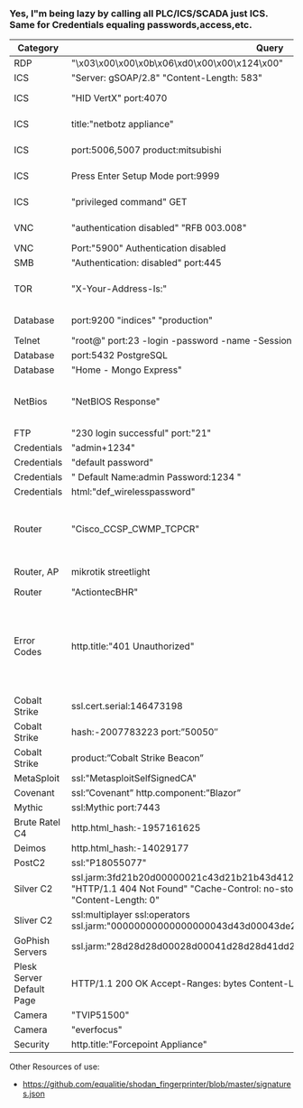 ### Yes, I"m being lazy by calling all PLC/ICS/SCADA just ICS. Same for Credentials equaling passwords,access,etc.

|Category|Query|Explanation|More|
|----|----|----|----|
|RDP|"\x03\x00\x00\x0b\x06\xd0\x00\x00\x124\x00"|Windows RDP. Usually protected by a 2nd login||
|ICS|"Server: gSOAP/2.8" "Content-Length: 583"|Charging stations for EV||
|ICS|"HID VertX" port:4070|networked access controller with a multi-door access control panel|https://www.hidglobal.com/products/v10000|
|ICS|title:"netbotz appliance"|Used to control building automation or network closets|https://www.apc.com/us/en/product-range/61832-netbotz-400/|
|ICS|port:5006,5007 product:mitsubishi|CPU # identifies the model of the PLC. |[https://www.tkkcorporation.com/mitsubishi/q-series-plc.htm](https://emea.mitsubishielectric.com/fa/products/cnt/plc/plcq/cpu/cpu/q03udvcpu.html#downloads)|
|ICS|Press Enter Setup Mode port:9999|Lantronix devices with admin interface open, NO PASSWORD required.|https://www.lantronix.com/products-class/serial-to-ethernet-device-servers/|
|ICS|"privileged command" GET|Damn fuel pump connected to the internet allowing access to its command line interface...||
|VNC|"authentication disabled" "RFB 003.008"|VNC ... version 3.3?. Regardless, no authentication|https://www.exploit-db.com/exploits/36932|
|VNC|Port:"5900" Authentication disabled|Also VNC with no authentication||
|SMB|"Authentication: disabled" port:445|SMB with no authentication||
|TOR|"X-Your-Address-Is:"|Can also use http.title:"This is a Tor Exit Router" or http.title:"Onion router" as well but this capture more of them in one search.||
|Database|port:9200 "indices" "production"|Elastic Search critical indices are accessible to the internet|https://www.elastic.co/guide/en/elasticsearch/reference/current/important-settings.html|
|Telnet|"root@" port:23 -login -password -name -Session|already logged in as root...||
|Database|port:5432 PostgreSQL|PostgreSQL database||
|Database|"Home - Mongo Express"|Open Mongo Express Panels||
|NetBios|"NetBIOS Response"|NetBIOS service running and accessible on the Internet. These services have the potential to be used in amplification attacks by criminals that wish to perform denial of service attacks.|https://www.chrislockard.net/posts/netbios-name-spoofing-and-smb/|
|FTP|"230 login successful" port:"21"|FTP services without logins||
|Credentials|"admin+1234"|Default credentials listed in banner||
|Credentials| "default password"|Default credentials. Normally hacked||
|Credentials|" Default  Name:admin  Password:1234 "|Default credentials. Normally hacked||
|Credentials|html:"def_wirelesspassword"|default credentials again.||
|Router|"Cisco_CCSP_CWMP_TCPCR"|The cookie usually gives away version and path information. use banner grabbing in order to find network hosts that are running versions of applications and operating systems with known exploits |https://www.cisco.com/c/en/us/products/cloud-systems-management/media-gateway-controller-node-manager/index.html|
|Router, AP|mikrotik streetlight|Let's cry together. These are street lights that are also access points ...|
|Router|"ActiontecBHR"|Actiontech routers|passwords for different modles are here: https://portforward.com/actiontec/passwords/|
|Error Codes|http.title:"401 Unauthorized" |The server generating a 401 response MUST send a WWW-Authenticate header field containing at least one challenge applicable to the target resource. I normally combine this with negation to remove unwanted hits, use ports or county codes. The point to this search is authenication was POSSIBLE but didn't happen because the wrong thing was sent.|https://kinsta.com/knowledgebase/401-error/
|Cobalt Strike|ssl.cert.serial:146473198|Default SSL cert||
|Cobalt Strike|hash:-2007783223 port:”50050″|Hash for Cobalt Strike and its port||
|Cobalt Strike|product:”Cobalt Strike Beacon”||Just by name, because ...|https://github.com/MichaelKoczwara/Awesome-CobaltStrike-Defence|
|MetaSploit|ssl:"MetasploitSelfSignedCA"||https://medium.com/@michaelkoczwara/hunting-c2-with-shodan-223ca250d06f|
|Covenant|ssl:”Covenant” http.component:”Blazor”||https://medium.com/@michaelkoczwara/hunting-c2-with-shodan-223ca250d06f|
|Mythic|ssl:Mythic port:7443||https://medium.com/@michaelkoczwara/hunting-c2-with-shodan-223ca250d06f|
|Brute Ratel C4|http.html_hash:-1957161625|https://medium.com/@michaelkoczwara/hunting-c2-with-shodan-223ca250d06f|
|Deimos|http.html_hash:-14029177||https://medium.com/@michaelkoczwara/hunting-c2-with-shodan-223ca250d06f|
|PostC2|ssl:"P18055077"||https://medium.com/@michaelkoczwara/hunting-c2-with-shodan-223ca250d06f|
|Silver C2|ssl.jarm:3fd21b20d00000021c43d21b21b43d41226dd5dfc615dd4a96265559485910 "HTTP/1.1 404 Not Found" "Cache-Control: no-store, no-cache, must-revalidate" "Content-Length: 0"||https://medium.com/@michaelkoczwara/hunting-c2-with-shodan-223ca250d06f|
|Sliver C2|ssl:multiplayer ssl:operators ssl.jarm:"00000000000000000043d43d00043de2a97eabb398317329f027c66e4c1b01"||https://medium.com/@michaelkoczwara/hunting-c2-with-shodan-223ca250d06f|
|GoPhish Servers|ssl.jarm:"28d28d28d00028d00041d28d28d41dd279b0cf765af27fa62e66d7c8281124"|Had to make some adjustments for shodan|https://medium.com/@michaelkoczwara/hunting-c2-with-shodan-223ca250d06f|
|Plesk Server Default Page|HTTP/1.1 200 OK Accept-Ranges: bytes Content-Length: 5664|Find default page for Plesk Servers||
|Camera|"TVIP51500"|CCTV camera|https://www.usermanuals.au/abus/tvip51500/manual||
|Camera|"everfocus"|IP Camera|https://www.everfocus.com/|
|Security|http.title:"Forcepoint Appliance"|Force Point security appliance||



Other Resources of use:
- https://github.com/equalitie/shodan_fingerprinter/blob/master/signatures.json
